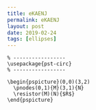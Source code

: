 ```yaml
---
title: eKAENJ
permalink: eKAENJ
layout: post
date: 2019-02-24
tags: [ellipses]
---
```


```latex% Dans le préambule
% -----------------
\usepackage{pst-circ}
% -----------------

\begin{pspicture}(0,0)(3,2)
  \pnodes(0,1){M}(3,1){N}
  \resistor(M)(N){$R$}
\end{pspicture}
```
